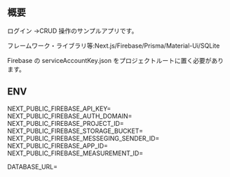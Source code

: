 ## 概要

ログイン →CRUD 操作のサンプルアプリです。

フレームワーク・ライブラリ等:Next.js/Firebase/Prisma/Material-Ui/SQLite

Firebase の serviceAccountKey.json をプロジェクトルートに置く必要があります。

## ENV

NEXT_PUBLIC_FIREBASE_API_KEY=<br/>
NEXT_PUBLIC_FIREBASE_AUTH_DOMAIN=<br/>
NEXT_PUBLIC_FIREBASE_PROJECT_ID=<br/>
NEXT_PUBLIC_FIREBASE_STORAGE_BUCKET=<br/>
NEXT_PUBLIC_FIREBASE_MESSEGING_SENDER_ID=<br/>
NEXT_PUBLIC_FIREBASE_APP_ID=<br/>
NEXT_PUBLIC_FIREBASE_MEASUREMENT_ID=<br/>

DATABASE_URL=<br/>
